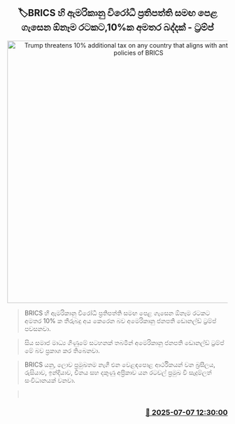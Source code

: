 <p align='center'><b><h2 align='center' title='Trump threatens 10% additional tax on any country that aligns with anti-American policies of BRICS'>🏷BRICS හි ඇමරිකානු විරෝධී ප්‍රතිපත්ති සමඟ පෙළ ගැසෙන ඕනෑම රටකට,10%ක අමතර බද්දක් - ට්‍රම්ප්</h2></b></p>
<p align='center'><img src='https://helakuru.sgp1.cdn.digitaloceanspaces.com/esana/images/lib/donald-trump-2025.jpg' width='600' alt='Trump threatens 10% additional tax on any country that aligns with anti-American policies of BRICS'></p>

> BRICS හි ඇමරිකානු විරෝධී ප්‍රතිපත්ති සමඟ පෙළ ගැසෙන ඕනෑම රටකට අමතර 10% ක තීරුබදු අය කෙරෙන බව අමෙරිකානු ජනපති ඩොනල්ඩ් ට්‍රම්ප් පවසනවා.

> සිය සමාජ මාධ්‍ය ගිණුමේ සටහනක් තබමින් අමෙරිකානු ජනපති ඩොනල්ඩ් ට්‍රම්ප් මේ බව ප්‍රකාශ කර තිබෙනවා.

> BRICS යනු, ලොව ප්‍රමුඛතම නැගී එන වෙළඳපොළ ආර්ථිකයන් වන බ්‍රසීලය, රුසියාව, ඉන්දියාව, චීනය සහ දකුණු අප්‍රිකාව යන රටවල් ප්‍රමුඛ වී සැදුම්ලත් සංවිධානයක් වනවා.

>  



<h3 align='right'><a href='https://www.helakuru.lk/esana/p/111641/'>📅 2025-07-07 12:30:00</a></h3>
